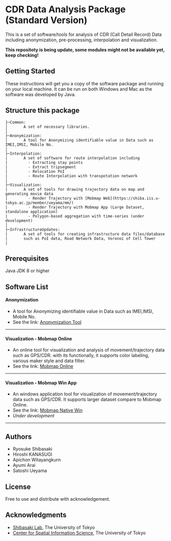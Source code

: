 # CDR Data Analysis Package (Standard Version)
This is a set of software/tools for analysis of CDR (Call Detail Record) Data including anonymization, pre-processing, interpolation and visualization. 

**This repositoty is being update, some modules might not be available yet, keep checking!**

## Getting Started

These instructions will get you a copy of the software package and running on your local machine. It can be run on both Windows and Mac as the software was developed by Java.

## Structure this package
```
├─Common:
│       A set of necessary libraries.
│
├─Anonymization:
│       A tool for Anonymizing identifiable value in Data such as IMEI,IMSI, Mobile No.
│
├─Interpolation:
|       A set of software for route interpolation including 
|         - Extracting stay points
|         - Extract tripsegment
|         - Relocation PoI
|         - Route Interpolation with transpotation network
│
├─Visualization:
|       A set of tools for drawing trajectory data on map and generating movie data 
|         - Render Trajectory with [Mobmap Web](https://shiba.iis.u-tokyo.ac.jp/member/ueyama/mm/)
|         - Render Trajectory with Mobmap App (Large Dataset, standalone application)
|         - Polygon-based aggregation with time-series (under development)
│
├─InfrastructureUpdates:
|       A set of tools for creating infrastructure data files/database 
|       such as PoI data, Road Network Data, Voronoi of Cell Tower
|

```

## Prerequisites
Java JDK 8 or higher

## Software List

#### Anonymization 
* A tool for Anonymizing identifiable value in Data such as IMEI,IMSI, Mobile No.
* See the link: [Anonymization Tool](/Anonymization)
___
#### Visualization - Mobmap Online 
* An online tool for visualization and analysis of movement/trajectory data such as GPS/CDR. with its functionally, it supports color labeling, various maker style and data filter.
* See the link: [Mobmap Online](/Visualization/MobmapWeb)
***
#### Visualization - Mobmap Win App
* An windows application tool for visualization of movement/trajectory data such as GPS/CDR. It supports larger dataset compare to Mobmap Online.
* See the link: [Mobmap Native Win ](/Visualization/MobMapNativeWin)
* *Under development*
***



## Authors
* Ryosuke Shibasaki
* Hiroshi KANASUGI
* Apichon Witayangkurn
* Ayumi Arai
* Satoshi Ueyama


## License

Free to use and distribute with acknowledgement.

## Acknowledgments

* [Shibasaki Lab](https://shiba.iis.u-tokyo.ac.jp), The University of Tokyo
* [Center for Spatial Information Science](http://www.csis.u-tokyo.ac.jp/en/), The University of Tokyo

